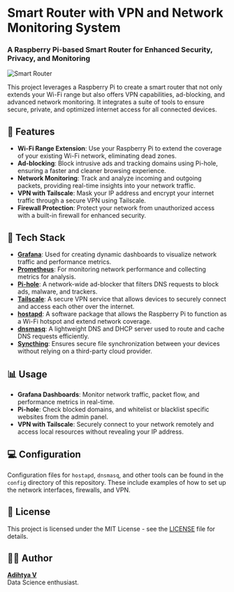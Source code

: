 
# Smart Router with VPN and Network Monitoring System

### A Raspberry Pi-based Smart Router for Enhanced Security, Privacy, and Monitoring

![Smart Router](path_to_image.png)

This project leverages a Raspberry Pi to create a smart router that not only extends your Wi-Fi range but also offers VPN capabilities, ad-blocking, and advanced network monitoring. It integrates a suite of tools to ensure secure, private, and optimized internet access for all connected devices.

## 🌟 Features

- **Wi-Fi Range Extension**: Use your Raspberry Pi to extend the coverage of your existing Wi-Fi network, eliminating dead zones.
- **Ad-blocking**: Block intrusive ads and tracking domains using Pi-hole, ensuring a faster and cleaner browsing experience.
- **Network Monitoring**: Track and analyze incoming and outgoing packets, providing real-time insights into your network traffic.
- **VPN with Tailscale**: Mask your IP address and encrypt your internet traffic through a secure VPN using Tailscale.
- **Firewall Protection**: Protect your network from unauthorized access with a built-in firewall for enhanced security.

## 🚀 Tech Stack

- **[Grafana](https://grafana.com/)**: Used for creating dynamic dashboards to visualize network traffic and performance metrics.
- **[Prometheus](https://prometheus.io/)**: For monitoring network performance and collecting metrics for analysis.
- **[Pi-hole](https://pi-hole.net/)**: A network-wide ad-blocker that filters DNS requests to block ads, malware, and trackers.
- **[Tailscale](https://tailscale.com/)**: A secure VPN service that allows devices to securely connect and access each other over the internet.
- **[hostapd](https://w1.fi/hostapd/)**: A software package that allows the Raspberry Pi to function as a Wi-Fi hotspot and extend network coverage.
- **[dnsmasq](https://thekelleys.org.uk/dnsmasq/doc.html)**: A lightweight DNS and DHCP server used to route and cache DNS requests efficiently.
- **[Syncthing](https://syncthing.net/)**: Ensures secure file synchronization between your devices without relying on a third-party cloud provider.


## 📊 Usage

- **Grafana Dashboards**: Monitor network traffic, packet flow, and performance metrics in real-time.
- **Pi-hole**: Check blocked domains, and whitelist or blacklist specific websites from the admin panel.
- **VPN with Tailscale**: Securely connect to your network remotely and access local resources without revealing your IP address.
  
## 💻 Configuration

Configuration files for `hostapd`, `dnsmasq`, and other tools can be found in the `config` directory of this repository. These include examples of how to set up the network interfaces, firewalls, and VPN.

## 📜 License

This project is licensed under the MIT License - see the [LICENSE](LICENSE) file for details.

## 🧑‍💻 Author

**[Adihtya V](https://github.com/itsadithyav)**  
Data Science enthusiast.
